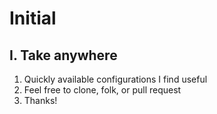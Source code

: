# Initial

I. Take anywhere
---
  
  1. Quickly available configurations I find useful
  2. Feel free to clone, folk, or pull request
  3. Thanks!
